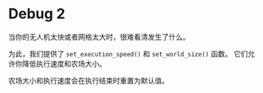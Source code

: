 # Debug 2
当你的无人机太快或者网格太大时，很难看清发生了什么。

为此，我们提供了 `set_execution_speed()` 和 `set_world_size()` 函数。
它们允许你降低执行速度和农场大小。

农场大小和执行速度会在执行结束时重置为默认值。